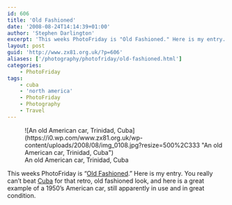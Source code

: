 ```yaml
---
id: 606
title: 'Old Fashioned'
date: '2008-08-24T14:14:39+01:00'
author: 'Stephen Darlington'
excerpt: 'This weeks PhotoFriday is "Old Fashioned." Here is my entry.'
layout: post
guid: 'http://www.zx81.org.uk/?p=606'
aliases: ['/photography/photofriday/old-fashioned.html']
categories:
    - PhotoFriday
tags:
    - cuba
    - 'north america'
    - PhotoFriday
    - Photography
    - Travel
---
```


<figure aria-describedby="caption-attachment-1250" class="wp-caption aligncenter" id="attachment_1250" style="width: 500px">![An old American car, Trinidad, Cuba](https://i0.wp.com/www.zx81.org.uk/wp-content/uploads/2008/08/img_0108.jpg?resize=500%2C333 "An old American car, Trinidad, Cuba")<figcaption class="wp-caption-text" id="caption-attachment-1250">An old American car, Trinidad, Cuba</figcaption></figure>

This weeks PhotoFriday is “[Old Fashioned](http://www.photofriday.com/archives/challenge/000801.php).” Here is my entry. You really can’t beat [Cuba](/travel/cuba.html) for that retro, old fashioned look, and here is a great example of a 1950’s American car, still apparently in use and in great condition.